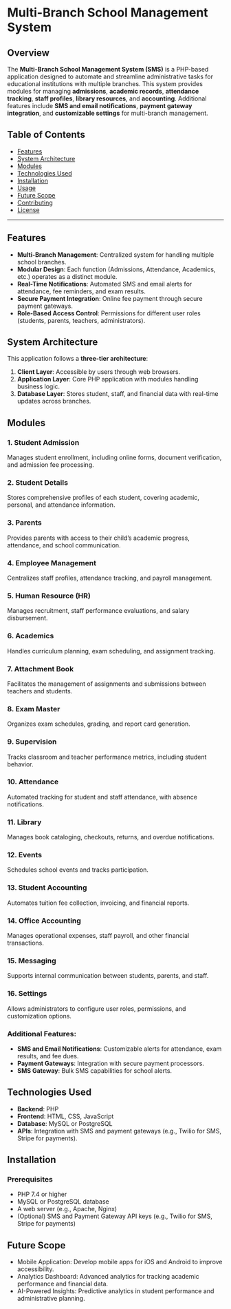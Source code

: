 # Multi-Branch School Management System

## Overview
The **Multi-Branch School Management System (SMS)** is a PHP-based application designed to automate and streamline administrative tasks for educational institutions with multiple branches. This system provides modules for managing **admissions**, **academic records**, **attendance tracking**, **staff profiles**, **library resources**, and **accounting**. Additional features include **SMS and email notifications**, **payment gateway integration**, and **customizable settings** for multi-branch management.

## Table of Contents
- [Features](#features)
- [System Architecture](#system-architecture)
- [Modules](#modules)
- [Technologies Used](#technologies-used)
- [Installation](#installation)
- [Usage](#usage)
- [Future Scope](#future-scope)
- [Contributing](#contributing)
- [License](#license)

---

## Features
- **Multi-Branch Management**: Centralized system for handling multiple school branches.
- **Modular Design**: Each function (Admissions, Attendance, Academics, etc.) operates as a distinct module.
- **Real-Time Notifications**: Automated SMS and email alerts for attendance, fee reminders, and exam results.
- **Secure Payment Integration**: Online fee payment through secure payment gateways.
- **Role-Based Access Control**: Permissions for different user roles (students, parents, teachers, administrators).

## System Architecture
This application follows a **three-tier architecture**:
1. **Client Layer**: Accessible by users through web browsers.
2. **Application Layer**: Core PHP application with modules handling business logic.
3. **Database Layer**: Stores student, staff, and financial data with real-time updates across branches.

## Modules

### 1. Student Admission
Manages student enrollment, including online forms, document verification, and admission fee processing.

### 2. Student Details
Stores comprehensive profiles of each student, covering academic, personal, and attendance information.

### 3. Parents
Provides parents with access to their child’s academic progress, attendance, and school communication.

### 4. Employee Management
Centralizes staff profiles, attendance tracking, and payroll management.

### 5. Human Resource (HR)
Manages recruitment, staff performance evaluations, and salary disbursement.

### 6. Academics
Handles curriculum planning, exam scheduling, and assignment tracking.

### 7. Attachment Book
Facilitates the management of assignments and submissions between teachers and students.

### 8. Exam Master
Organizes exam schedules, grading, and report card generation.

### 9. Supervision
Tracks classroom and teacher performance metrics, including student behavior.

### 10. Attendance
Automated tracking for student and staff attendance, with absence notifications.

### 11. Library
Manages book cataloging, checkouts, returns, and overdue notifications.

### 12. Events
Schedules school events and tracks participation.

### 13. Student Accounting
Automates tuition fee collection, invoicing, and financial reports.

### 14. Office Accounting
Manages operational expenses, staff payroll, and other financial transactions.

### 15. Messaging
Supports internal communication between students, parents, and staff.

### 16. Settings
Allows administrators to configure user roles, permissions, and customization options.

### Additional Features:
- **SMS and Email Notifications**: Customizable alerts for attendance, exam results, and fee dues.
- **Payment Gateways**: Integration with secure payment processors.
- **SMS Gateway**: Bulk SMS capabilities for school alerts.

## Technologies Used
- **Backend**: PHP
- **Frontend**: HTML, CSS, JavaScript
- **Database**: MySQL or PostgreSQL
- **APIs**: Integration with SMS and payment gateways (e.g., Twilio for SMS, Stripe for payments).

## Installation

### Prerequisites
- PHP 7.4 or higher
- MySQL or PostgreSQL database
- A web server (e.g., Apache, Nginx)
- (Optional) SMS and Payment Gateway API keys (e.g., Twilio for SMS, Stripe for payments)

##  Future Scope
- Mobile Application: Develop mobile apps for iOS and Android to improve accessibility.
- Analytics Dashboard: Advanced analytics for tracking academic performance and financial data.
- AI-Powered Insights: Predictive analytics in student performance and administrative planning.

